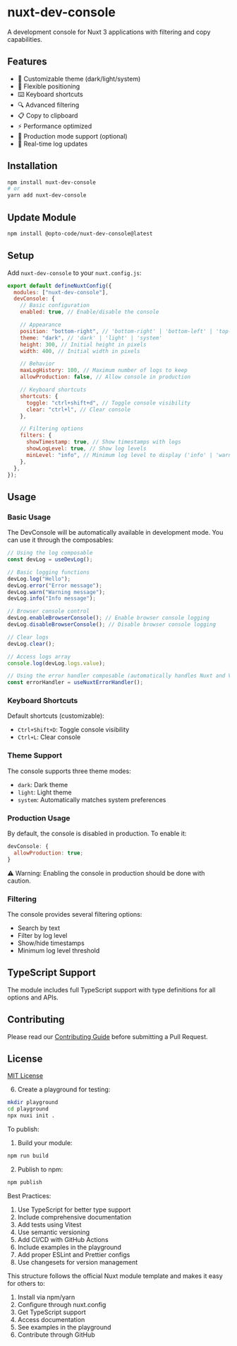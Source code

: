 # nuxt-dev-console

A development console for Nuxt 3 applications with filtering and copy capabilities.

## Features

- 🎨 Customizable theme (dark/light/system)
- 📍 Flexible positioning
- ⌨️ Keyboard shortcuts
- 🔍 Advanced filtering
- 📋 Copy to clipboard
- ⚡ Performance optimized
- 🎯 Production mode support (optional)
- 🔄 Real-time log updates

## Installation

```bash
npm install nuxt-dev-console
# or
yarn add nuxt-dev-console
```

## Update Module
```bash
npm install @opto-code/nuxt-dev-console@latest
```

## Setup

Add `nuxt-dev-console` to your `nuxt.config.js`:

```js
export default defineNuxtConfig({
  modules: ["nuxt-dev-console"],
  devConsole: {
    // Basic configuration
    enabled: true, // Enable/disable the console

    // Appearance
    position: "bottom-right", // 'bottom-right' | 'bottom-left' | 'top-right' | 'top-left'
    theme: "dark", // 'dark' | 'light' | 'system'
    height: 300, // Initial height in pixels
    width: 400, // Initial width in pixels

    // Behavior
    maxLogHistory: 100, // Maximum number of logs to keep
    allowProduction: false, // Allow console in production

    // Keyboard shortcuts
    shortcuts: {
      toggle: "ctrl+shift+d", // Toggle console visibility
      clear: "ctrl+l", // Clear console
    },

    // Filtering options
    filters: {
      showTimestamp: true, // Show timestamps with logs
      showLogLevel: true, // Show log levels
      minLevel: "info", // Minimum log level to display ('info' | 'warn' | 'error')
    },
  },
});
```

## Usage

### Basic Usage

The DevConsole will be automatically available in development mode. You can use it through the composables:

```js
// Using the log composable
const devLog = useDevLog();

// Basic logging functions
devLog.log("Hello");
devLog.error("Error message");
devLog.warn("Warning message");
devLog.info("Info message");

// Browser console control
devLog.enableBrowserConsole(); // Enable browser console logging
devLog.disableBrowserConsole(); // Disable browser console logging

// Clear logs
devLog.clear();

// Access logs array
console.log(devLog.logs.value);

// Using the error handler composable (automatically handles Nuxt and Vue errors)
const errorHandler = useNuxtErrorHandler();
```

### Keyboard Shortcuts

Default shortcuts (customizable):

- `Ctrl+Shift+D`: Toggle console visibility
- `Ctrl+L`: Clear console

### Theme Support

The console supports three theme modes:

- `dark`: Dark theme
- `light`: Light theme
- `system`: Automatically matches system preferences

### Production Usage

By default, the console is disabled in production. To enable it:

```js
devConsole: {
  allowProduction: true;
}
```

⚠️ Warning: Enabling the console in production should be done with caution.

### Filtering

The console provides several filtering options:

- Search by text
- Filter by log level
- Show/hide timestamps
- Minimum log level threshold

## TypeScript Support

The module includes full TypeScript support with type definitions for all options and APIs.

## Contributing

Please read our [Contributing Guide](./CONTRIBUTING.md) before submitting a Pull Request.

## License

[MIT License](./LICENSE)

6. Create a playground for testing:

```bash
mkdir playground
cd playground
npx nuxi init .
```

To publish:

1. Build your module:

```bash
npm run build
```

2. Publish to npm:

```bash
npm publish
```

Best Practices:

1. Use TypeScript for better type support
2. Include comprehensive documentation
3. Add tests using Vitest
4. Use semantic versioning
5. Add CI/CD with GitHub Actions
6. Include examples in the playground
7. Add proper ESLint and Prettier configs
8. Use changesets for version management

This structure follows the official Nuxt module template and makes it easy for others to:

1. Install via npm/yarn
2. Configure through nuxt.config
3. Get TypeScript support
4. Access documentation
5. See examples in the playground
6. Contribute through GitHub
